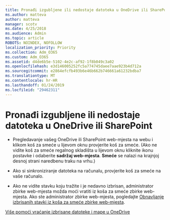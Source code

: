 ```yaml
---
title: Pronađi izgubljene ili nedostaje datoteka u OneDrive ili SharePoint
ms.author: matteva
author: matteva
manager: scotv
ms.date: 4/25/2018
ms.audience: Admin
ms.topic: article
ROBOTS: NOINDEX, NOFOLLOW
localization_priority: Priority
ms.collection: Adm_O365
ms.custom: Adm_O365
ms.assetid: d4de6b5e-5102-4e2c-af92-1f8b049c3a02
ms.openlocfilehash: e3d146005252fc5a774745daee7aae923b4d712a
ms.sourcegitcommit: e2864efcfb493b6e46b662b746661a61232bdba7
ms.translationtype: MT
ms.contentlocale: hr-HR
ms.lasthandoff: 01/24/2019
ms.locfileid: "29462311"
---
```

# <a name="find-lost-or-missing-files-in-onedrive-or-sharepoint"></a>Pronađi izgubljene ili nedostaje datoteka u OneDrive ili SharePoint

- Pregledavanje vašeg OneDrive ili SharePoint web-mjesta na webu i klikom koš za smeće u lijevom oknu provjerite koš za smeće. (Ako ne vidite koš za smeće regalnog skladišta u lijevom oknu kliknite ikonu postavke i odaberite **sadržaj web-mjesta**. **Smeće** se nalazi na krajnjoj desnoj strani naredbenu traku na vrhu.) 
    
- Ako si sinkroniziranje datoteka na računalu, provjerite koš za smeće na vaše računalo. 
    
- Ako ne vidite stavku koju tražite i je nedavno izbrisan, administrator zbirke web-mjesta možda moći vratiti iz koša za smeće zbirke web-mjesta. Ako ste administrator zbirke web-mjesta, pogledajte [Obnavljanje izbrisanih stavki iz koša za smeće zbirke web-mjesta](https://go.microsoft.com/fwlink/?linkid=866439).
    
[Više pomoći vraćanje izbrisane datoteke i mape u OneDrive](https://go.microsoft.com/fwlink/?linkid=872872)
  

